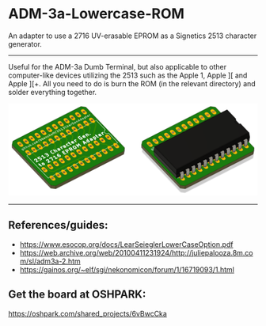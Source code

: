 # ADM-3a-Lowercase-ROM

An adapter to use a 2716 UV-erasable EPROM as a Signetics 2513 character generator.

---

Useful for the ADM-3a Dumb Terminal, but also applicable to other computer-like devices utilizing the 2513 such as the Apple 1, Apple ][ and Apple ][+. All you need to do is burn the ROM (in the relevant directory) and solder everything together.


![Image of OSHPark render](https://github.com/bbenchoff/2513CharGenAdapter/blob/main/reference/Render.png)

---

## References/guides:

* https://www.esocop.org/docs/LearSeieglerLowerCaseOption.pdf
* https://web.archive.org/web/20100411231924/http://juliepalooza.8m.com/sl/adm3a-2.htm
* https://gainos.org/~elf/sgi/nekonomicon/forum/1/16719093/1.html

## Get the board at OSHPARK:

https://oshpark.com/shared_projects/6vBwcCka